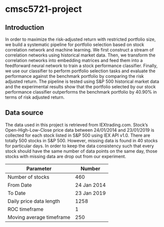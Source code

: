 # cmsc5721-project

## Introduction
In order to maximize the risk-adjusted return with restricted portfolio size, we build a systematic pipeline for portfolio selection based on stock correlation network and machine learning. We first construct a stream of correlation networks using historical market data. Then, we transform the correlation networks into embedding matrices and feed them into a feedforward neural network to train a stock performance classifier. Finally, we use our classifier to perform portfolio selection tasks and evaluate the performance against the benchmark portfolio by comparing the risk adjusted return. The pipeline is tested using S&P 500 historical market data and the experimental results show that the portfolio selected by our stock performance classifier outperforms the benchmark portfolio by 40.90% in terms of risk adjusted return.

## Data source
The data used in this project is retrieved from IEXtrading.com. Stock’s Open-High-Low-Close price data between 24/01/2014 and 23/01/2019 is collected for each stock listed in S&P 500 using IEX API v1.0. There are totally 500 stocks in S&P 500. However, missing data is found in 40 stocks for particular days. In order to keep the data consistency such that every stock should have the same number of data points on the same day, those stocks with missing data are drop out from our experiment.

| Parameter                 | Number        |
| ------------------------- | ------------- |
| Number of stocks          |     460       |
| From Date                 |  24 Jan 2014  |
| To Date                   |  23 Jan 2019  |
| Daily price data length   |     1258      |
| ROC timeframe             |      1        |
| Moving average timeframe  |     250       |



